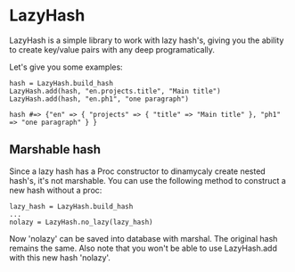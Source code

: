 LazyHash
========

LazyHash is a simple library to work with lazy hash's, giving you the ability
to create key/value pairs with any deep programatically.

Let's give you some examples:

    hash = LazyHash.build_hash
    LazyHash.add(hash, "en.projects.title", "Main title")
    LazyHash.add(hash, "en.ph1", "one paragraph")

    hash #=> {"en" => { "projects" => { "title" => "Main title" }, "ph1" => "one paragraph" } }




Marshable hash
--------------

Since a lazy hash has a Proc constructor to dinamycaly create nested hash's,
it's not marshable. You can use the following method to construct a new hash
without a proc:

    lazy_hash = LazyHash.build_hash
    ...
    nolazy = LazyHash.no_lazy(lazy_hash)

Now 'nolazy' can be saved into database with marshal. The original hash
remains the same. Also note that you won't be able to use LazyHash.add with
this new hash 'nolazy'.
